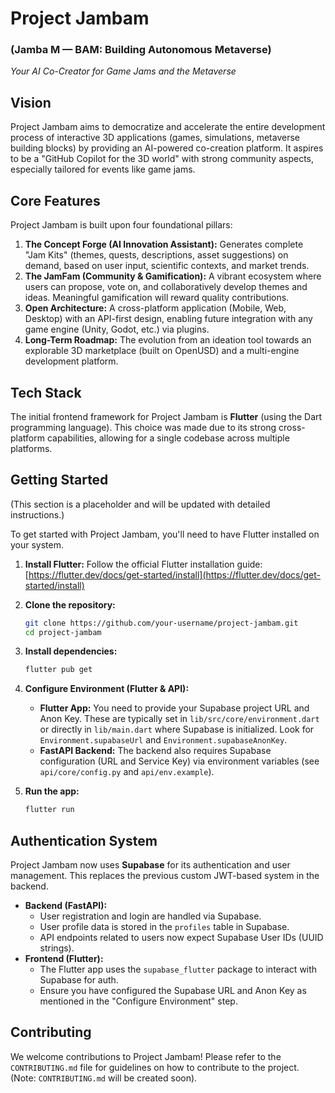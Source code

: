 # Project Jambam

### (Jamba M — BAM: Building Autonomous Metaverse)

*Your AI Co-Creator for Game Jams and the Metaverse*

## Vision

Project Jambam aims to democratize and accelerate the entire development process of interactive 3D applications (games, simulations, metaverse building blocks) by providing an AI-powered co-creation platform. It aspires to be a "GitHub Copilot for the 3D world" with strong community aspects, especially tailored for events like game jams.

## Core Features

Project Jambam is built upon four foundational pillars:

1.  **The Concept Forge (AI Innovation Assistant):** Generates complete "Jam Kits" (themes, quests, descriptions, asset suggestions) on demand, based on user input, scientific contexts, and market trends.
2.  **The JamFam (Community & Gamification):** A vibrant ecosystem where users can propose, vote on, and collaboratively develop themes and ideas. Meaningful gamification will reward quality contributions.
3.  **Open Architecture:** A cross-platform application (Mobile, Web, Desktop) with an API-first design, enabling future integration with any game engine (Unity, Godot, etc.) via plugins.
4.  **Long-Term Roadmap:** The evolution from an ideation tool towards an explorable 3D marketplace (built on OpenUSD) and a multi-engine development platform.

## Tech Stack

The initial frontend framework for Project Jambam is **Flutter** (using the Dart programming language). This choice was made due to its strong cross-platform capabilities, allowing for a single codebase across multiple platforms.

## Getting Started

(This section is a placeholder and will be updated with detailed instructions.)

To get started with Project Jambam, you'll need to have Flutter installed on your system.

1.  **Install Flutter:** Follow the official Flutter installation guide: [https://flutter.dev/docs/get-started/install](https://flutter.dev/docs/get-started/install)
2.  **Clone the repository:**
    ```bash
    git clone https://github.com/your-username/project-jambam.git
    cd project-jambam
    ```
3.  **Install dependencies:**
    ```bash
    flutter pub get
    ```
4.  **Configure Environment (Flutter & API):**
    *   **Flutter App:** You need to provide your Supabase project URL and Anon Key. These are typically set in `lib/src/core/environment.dart` or directly in `lib/main.dart` where Supabase is initialized. Look for `Environment.supabaseUrl` and `Environment.supabaseAnonKey`.
    *   **FastAPI Backend:** The backend also requires Supabase configuration (URL and Service Key) via environment variables (see `api/core/config.py` and `api/env.example`).

5.  **Run the app:**
    ```bash
    flutter run
    ```

## Authentication System

Project Jambam now uses **Supabase** for its authentication and user management. This replaces the previous custom JWT-based system in the backend.

*   **Backend (FastAPI):**
    *   User registration and login are handled via Supabase.
    *   User profile data is stored in the `profiles` table in Supabase.
    *   API endpoints related to users now expect Supabase User IDs (UUID strings).
*   **Frontend (Flutter):**
    *   The Flutter app uses the `supabase_flutter` package to interact with Supabase for auth.
    *   Ensure you have configured the Supabase URL and Anon Key as mentioned in the "Configure Environment" step.

## Contributing

We welcome contributions to Project Jambam! Please refer to the `CONTRIBUTING.md` file for guidelines on how to contribute to the project. (Note: `CONTRIBUTING.md` will be created soon).
